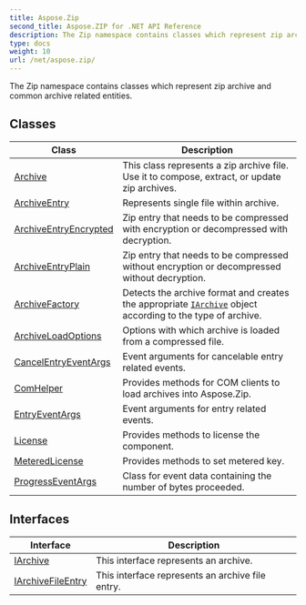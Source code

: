 ```yaml
---
title: Aspose.Zip
second_title: Aspose.ZIP for .NET API Reference
description: The Zip namespace contains classes which represent zip archive and common archive related entities
type: docs
weight: 10
url: /net/aspose.zip/
---
```

The Zip namespace contains classes which represent zip archive and common archive related entities.

## Classes

| Class | Description |
| --- | --- |
| [Archive](./archive/) | This class represents a zip archive file. Use it to compose, extract, or update zip archives. |
| [ArchiveEntry](./archiveentry/) | Represents single file within archive. |
| [ArchiveEntryEncrypted](./archiveentryencrypted/) | Zip entry that needs to be compressed with encryption or decompressed with decryption. |
| [ArchiveEntryPlain](./archiveentryplain/) | Zip entry that needs to be compressed without encryption or decompressed without decryption. |
| [ArchiveFactory](./archivefactory/) | Detects the archive format and creates the appropriate [`IArchive`](../aspose.zip/iarchive/) object according to the type of archive. |
| [ArchiveLoadOptions](./archiveloadoptions/) | Options with which archive is loaded from a compressed file. |
| [CancelEntryEventArgs](./cancelentryeventargs/) | Event arguments for cancelable entry related events. |
| [ComHelper](./comhelper/) | Provides methods for COM clients to load archives into Aspose.Zip. |
| [EntryEventArgs](./entryeventargs/) | Event arguments for entry related events. |
| [License](./license/) | Provides methods to license the component. |
| [MeteredLicense](./meteredlicense/) | Provides methods to set metered key. |
| [ProgressEventArgs](./progresseventargs/) | Class for event data containing the number of bytes proceeded. |
## Interfaces

| Interface | Description |
| --- | --- |
| [IArchive](./iarchive/) | This interface represents an archive. |
| [IArchiveFileEntry](./iarchivefileentry/) | This interface represents an archive file entry. |


